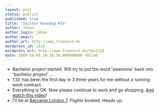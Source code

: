 ```yaml
---
layout: post
status: publish
published: true
title: 'Twitter Roundup #14'
author: Johan
author_login: johan
author_email:
author_url: http://www.freenerd.de
wordpress_id: 1128
wordpress_url: http://www.freenerd.de/?p=1128
date: 2009-10-05 14:38:30.000000000 +02:00
---
```

<ul>
	<li>Bachelor project started. Will try to put the word 'awesome' back into 'bachelor project' ...</li>
	<li>1.10. has been the first day in 3 three years for me without a running work contract.</li>
	<li>Everything is OK. Now please continue to work and go shopping. <a href="http://www.youtube.com/watch?v=qAQrsA3m8Bg">And watch this video</a>!</li>
	<li>I'll be at <a href="http://www.barcamplondon.org/">Barcamp London 7</a>. Flights booked. Heads up.</li>
</ul>


